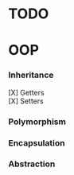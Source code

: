 # TODO

# OOP
### Inheritance
[X] Getters\
[X] Setters

### Polymorphism
### Encapsulation
### Abstraction

